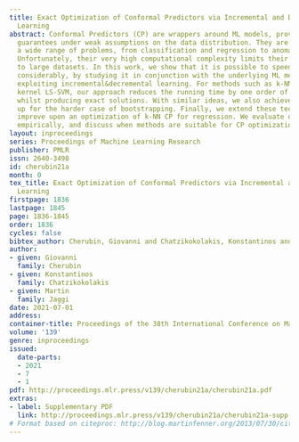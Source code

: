 ```yaml
---
title: Exact Optimization of Conformal Predictors via Incremental and Decremental
  Learning
abstract: Conformal Predictors (CP) are wrappers around ML models, providing error
  guarantees under weak assumptions on the data distribution. They are suitable for
  a wide range of problems, from classification and regression to anomaly detection.
  Unfortunately, their very high computational complexity limits their applicability
  to large datasets. In this work, we show that it is possible to speed up a CP classifier
  considerably, by studying it in conjunction with the underlying ML method, and by
  exploiting incremental&decremental learning. For methods such as k-NN, KDE, and
  kernel LS-SVM, our approach reduces the running time by one order of magnitude,
  whilst producing exact solutions. With similar ideas, we also achieve a linear speed
  up for the harder case of bootstrapping. Finally, we extend these techniques to
  improve upon an optimization of k-NN CP for regression. We evaluate our findings
  empirically, and discuss when methods are suitable for CP optimization.
layout: inproceedings
series: Proceedings of Machine Learning Research
publisher: PMLR
issn: 2640-3498
id: cherubin21a
month: 0
tex_title: Exact Optimization of Conformal Predictors via Incremental and Decremental
  Learning
firstpage: 1836
lastpage: 1845
page: 1836-1845
order: 1836
cycles: false
bibtex_author: Cherubin, Giovanni and Chatzikokolakis, Konstantinos and Jaggi, Martin
author:
- given: Giovanni
  family: Cherubin
- given: Konstantinos
  family: Chatzikokolakis
- given: Martin
  family: Jaggi
date: 2021-07-01
address:
container-title: Proceedings of the 38th International Conference on Machine Learning
volume: '139'
genre: inproceedings
issued:
  date-parts:
  - 2021
  - 7
  - 1
pdf: http://proceedings.mlr.press/v139/cherubin21a/cherubin21a.pdf
extras:
- label: Supplementary PDF
  link: http://proceedings.mlr.press/v139/cherubin21a/cherubin21a-supp.pdf
# Format based on citeproc: http://blog.martinfenner.org/2013/07/30/citeproc-yaml-for-bibliographies/
---
```

